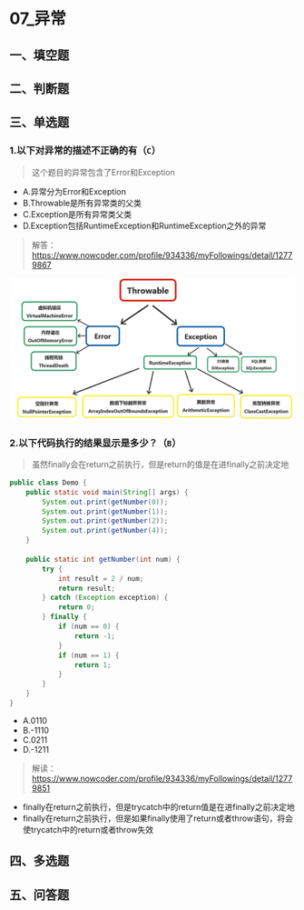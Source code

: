 # 07_异常

## 一、填空题

## 二、判断题

## 三、单选题
### 1.以下对异常的描述不正确的有（`C`）
> 这个题目的异常包含了Error和Exception
+ A.异常分为Error和Exception
+ B.Throwable是所有异常类的父类
+ C.Exception是所有异常类父类
+ D.Exception包括RuntimeException和RuntimeException之外的异常

> 解答：https://www.nowcoder.com/profile/934336/myFollowings/detail/12779867

![异常的体系结构](images/异常的体系结构.png)

### 2.以下代码执行的结果显示是多少？（`B`）
> 虽然finally会在return之前执行，但是return的值是在进finally之前决定地
```java
public class Demo {
    public static void main(String[] args) {
        System.out.print(getNumber(0));
        System.out.print(getNumber(1));
        System.out.print(getNumber(2));
        System.out.print(getNumber(4));
    }

    public static int getNumber(int num) {
        try {
            int result = 2 / num;
            return result;
        } catch (Exception exception) {
            return 0;
        } finally {
            if (num == 0) {
                return -1;
            }
            if (num == 1) {
                return 1;
            }
        }
    }
}
```

+ A.0110
+ B.-1110
+ C.0211
+ D.-1211

> 解读：https://www.nowcoder.com/profile/934336/myFollowings/detail/12779851

+ finally在return之前执行，但是trycatch中的return值是在进finally之前决定地
+ finally在return之前执行，但是如果finally使用了return或者throw语句，将会使trycatch中的return或者throw失效

## 四、多选题

## 五、问答题